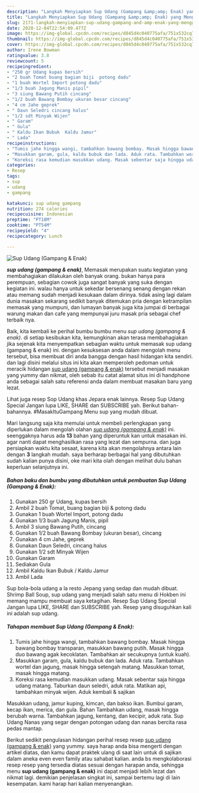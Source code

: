 ```yaml
---
description: "Langkah Menyiapkan Sup Udang (Gampang &amp;amp; Enak) yang Menggugah Selera"
title: "Langkah Menyiapkan Sup Udang (Gampang &amp;amp; Enak) yang Menggugah Selera"
slug: 2171-langkah-menyiapkan-sup-udang-gampang-and-amp-enak-yang-menggugah-selera
date: 2020-12-04T22:54:09.477Z
image: https://img-global.cpcdn.com/recipes/d845d4c040775afa/751x532cq70/sup-udang-gampang-enak-foto-resep-utama.jpg
thumbnail: https://img-global.cpcdn.com/recipes/d845d4c040775afa/751x532cq70/sup-udang-gampang-enak-foto-resep-utama.jpg
cover: https://img-global.cpcdn.com/recipes/d845d4c040775afa/751x532cq70/sup-udang-gampang-enak-foto-resep-utama.jpg
author: Irene Bowman
ratingvalue: 3.8
reviewcount: 5
recipeingredient:
- "250 gr Udang kupas bersih"
- "2 buah Tomat buang bagian biji  potong dadu"
- "1 buah Wortel Import potong dadu"
- "1/3 buah Jagung Manis pipil"
- "3 siung Bawang Putih cincang"
- "1/2 buah Bawang Bombay ukuran besar cincang"
- "4 cm Jahe geprek"
- " Daun Seledri cincang halus"
- "1/2 sdt Minyak Wijen"
- " Garam"
- " Gula"
- " Kaldu Ikan Bubuk  Kaldu Jamur"
- " Lada"
recipeinstructions:
- "Tumis jahe hingga wangi, tambahkan bawang bombay. Masak hingga bawang bombay transparan, masukkan bawang putih. Masak hingga duo bawang agak kecoklatan. Tambahkan air secukupnya (untuk kuah)."
- "Masukkan garam, gula, kaldu bubuk dan lada. Aduk rata. Tambahkan wortel dan jagung, masak hingga setengah matang. Masukkan tomat, masak hingga matang."
- "Koreksi rasa kemudian masukkan udang. Masak sebentar saja hingga udang matang. Taburkan daun seledri, aduk rata. Matikan api, tambahkan minyak wijen. Aduk kembali &amp; sajikan"
categories:
- Resep
tags:
- sup
- udang
- gampang

katakunci: sup udang gampang 
nutrition: 274 calories
recipecuisine: Indonesian
preptime: "PT18M"
cooktime: "PT54M"
recipeyield: "4"
recipecategory: Lunch

---
```



![Sup Udang (Gampang &amp; Enak)](https://img-global.cpcdn.com/recipes/d845d4c040775afa/751x532cq70/sup-udang-gampang-enak-foto-resep-utama.jpg)

<b><i>sup udang (gampang &amp; enak)</i></b>, Memasak merupakan suatu kegiatan yang membahagiakan dilakukan oleh banyak orang. bukan hanya para perempuan, sebagian cowok juga sangat banyak yang suka dengan kegiatan ini. walau hanya untuk sekedar bersenang senang dengan rekan atau memang sudah menjadi kesukaan dalam dirinya. tidak asing lagi dalam dunia masakan sekarang sedikit banyak ditemukan pria dengan ketrampilan memasak yang mumpuni, dan lumayan banyak juga kita jumpai di berbagai warung makan dan cafe yang mempunyai juru masak pria sebagai chef terbaik nya.

Baik, kita kembali ke perihal bumbu bumbu menu <i>sup udang (gampang &amp; enak)</i>. di setiap kesibukan kita, kemungkinan akan terasa membahagiakan jika sejenak kita menyempatkan sebagian waktu untuk memasak sup udang (gampang &amp; enak) ini. dengan kesuksesan anda dalam mengolah menu tersebut, bisa membuat diri anda bangga dengan hasil hidangan kita sendiri. dan lagi disini melalui situs ini kita akan memperoleh pedoman untuk meracik hidangan <u>sup udang (gampang &amp; enak)</u> tersebut menjadi masakan yang yummy dan nikmat, oleh sebab itu catat alamat situs ini di handphone anda sebagai salah satu referensi anda dalam membuat masakan baru yang lezat.

Lihat juga resep Sop Udang khas Jepara enak lainnya. Resep Sup Udang Special Jangan lupa LIKE, SHARE dan SUBSCRIBE yah. Berikut bahan-bahannya. #MasakItuGampang Menu sup yang mudah dibuat.


Mari langsung saja kita memulai untuk membeli perlengkapan yang diperlukan dalam mengolah olahan <u><i>sup udang (gampang &amp; enak)</i></u> ini. seenggaknya harus ada <b>13</b> bahan yang diperuntuk kan untuk masakan ini. agar nanti dapat menghasilkan rasa yang lezat dan sempurna. dan juga persiapkan waktu kita sesaat, karena kita akan mengolahnya antara lain dengan <b>3</b> langkah mudah. saya berharap berbagai hal yang dibutuhkan sudah kalian punya disini, oke mari kita olah dengan melihat dulu bahan keperluan selanjutnya ini.

<!--inarticleads1-->

##### Bahan baku dan bumbu yang dibutuhkan untuk pembuatan Sup Udang (Gampang &amp; Enak):

1. Gunakan 250 gr Udang, kupas bersih
1. Ambil 2 buah Tomat, buang bagian biji &amp; potong dadu
1. Gunakan 1 buah Wortel Import, potong dadu
1. Gunakan 1/3 buah Jagung Manis, pipil
1. Ambil 3 siung Bawang Putih, cincang
1. Gunakan 1/2 buah Bawang Bombay (ukuran besar), cincang
1. Gunakan 4 cm Jahe, geprek
1. Gunakan  Daun Seledri, cincang halus
1. Gunakan 1/2 sdt Minyak Wijen
1. Gunakan  Garam
1. Sediakan  Gula
1. Ambil  Kaldu Ikan Bubuk / Kaldu Jamur
1. Ambil  Lada


Sup bola-bola udang a la resto Jepang yang sedap dan mudah dibuat. Shrimp Ball Soup, sup udang yang menjadi salah satu menu di Hokben ini memang mampu membuat saya ketagihan. Resep Sup Udang Special Jangan lupa LIKE, SHARE dan SUBSCRIBE yah. Resep yang disuguhkan kali ini adalah sup udang. 

<!--inarticleads2-->

##### Tahapan membuat Sup Udang (Gampang &amp; Enak):

1. Tumis jahe hingga wangi, tambahkan bawang bombay. Masak hingga bawang bombay transparan, masukkan bawang putih. Masak hingga duo bawang agak kecoklatan. Tambahkan air secukupnya (untuk kuah).
1. Masukkan garam, gula, kaldu bubuk dan lada. Aduk rata. Tambahkan wortel dan jagung, masak hingga setengah matang. Masukkan tomat, masak hingga matang.
1. Koreksi rasa kemudian masukkan udang. Masak sebentar saja hingga udang matang. Taburkan daun seledri, aduk rata. Matikan api, tambahkan minyak wijen. Aduk kembali &amp; sajikan


Masukkan udang, jamur kuping, kimcan, dan bakso ikan. Bumbui garam, kecap ikan, merica, dan gula. Bahan Tambahkan udang, masak hingga berubah warna. Tambahkan jagung, kentang, dan kecipir, aduk rata. Sup Udang Nanas yang segar dengan potongan udang dan nanas bercita rasa pedas mantap. 

Berikut sedikit pengulasan hidangan perihal resep resep <u>sup udang (gampang &amp; enak)</u> yang yummy. saya harap anda bisa mengerti dengan artikel diatas, dan kamu dapat praktek ulang di saat lain untuk di sajikan dalam aneka even even family atau sahabat kalian. anda bs mengkolaborasi resep resep yang tersedia diatas sesuai dengan harapan anda, sehingga menu <b>sup udang (gampang &amp; enak)</b> ini dapat menjadi lebih lezat dan nikmat lagi. demikian penjelasan singkat ini, sampai bertemu lagi di lain kesempatan. kami harap hari kalian menyenangkan.
